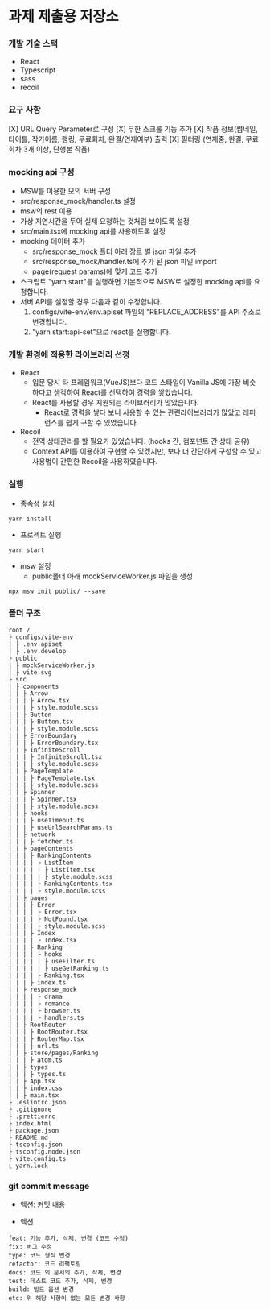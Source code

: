 # 과제 제출용 저장소

### 개발 기술 스택

- React
- Typescript
- sass
- recoil

### 요구 사항

[X] URL Query Parameter로 구성
[X] 무한 스크롤 기능 추가
[X] 작품 정보(썸네일, 타이틀, 작가이름, 랭킹, 무료회차, 완결/연재여부) 출력
[X] 필터링 (연재중, 완결, 무료회차 3개 이상, 단행본 작품)

### mocking api 구성

- MSW를 이용한 모의 서버 구성
- src/response_mock/handler.ts 설정
- msw의 rest 이용
- 가상 지연시간을 두어 실제 요청하는 것처럼 보이도록 설정
- src/main.tsx에 mocking api를 사용하도록 설정
- mocking 데이터 추가
  - src/response_mock 폴더 아래 장르 별 json 파일 추가
  - src/response_mock/handler.ts에 추가 된 json 파일 import
  - page(request params)에 맞게 코드 추가
- 스크립트 "yarn start"를 실행하면 기본적으로 MSW로 설정한 mocking api를 요청합니다.
- 서버 API를 설정할 경우 다음과 같이 수정합니다.
  1. configs/vite-env/env.apiset 파일의 "REPLACE_ADDRESS"를 API 주소로 변경합니다.
  2. "yarn start:api-set"으로 react를 실행합니다.

### 개발 환경에 적용한 라이브러리 선정

- React
  - 입문 당시 타 프레임워크(VueJS)보다 코드 스타일이 Vanilla JS에 가장 비슷하다고 생각하여 React를 선택하여 경력을 쌓았습니다.
  - React를 사용할 경우 지원되는 라이브러리가 많았습니다.
    - React로 경력을 쌓다 보니 사용할 수 있는 관련라이브러리가 많았고 레퍼런스를 쉽게 구할 수 있었습니다.
- Recoil
  - 전역 상태관리를 할 필요가 있었습니다. (hooks 간, 컴포넌트 간 상태 공유)
  - Context API를 이용하여 구현할 수 있겠지만, 보다 더 간단하게 구성할 수 있고 사용법이 간편한 Recoil을 사용하였습니다.

### 실행

- 종속성 설치

```
yarn install
```

- 프로젝트 실행

```
yarn start
```

- msw 설정
  - public폴더 아래 mockServiceWorker.js 파일을 생성

```
npx msw init public/ --save
```

### 폴더 구조

```
root /
├ configs/vite-env
| ├ .env.apiset
| ├ .env.develop
├ public
| ├ mockServiceWorker.js
| ├ vite.svg
├ src
| ├ components
| | ├ Arrow
| | | ├ Arrow.tsx
| | | ├ style.module.scss
| | ├ Button
| | | ├ Button.tsx
| | | ├ style.module.scss
| | ├ ErrorBoundary
| | | ├ ErrorBoundary.tsx
| | ├ InfiniteScroll
| | | ├ InfiniteScroll.tsx
| | | ├ style.module.scss
| | ├ PageTemplate
| | | ├ PageTemplate.tsx
| | | ├ style.module.scss
| | ├ Spinner
| | | ├ Spinner.tsx
| | | ├ style.module.scss
| | ├ hooks
| | | ├ useTimeout.ts
| | | ├ useUrlSearchParams.ts
| | ├ network
| | | ├ fetcher.ts
| | ├ pageContents
| | | ├ RankingContents
| | | | ├ ListItem
| | | | | ├ ListItem.tsx
| | | | | ├ style.module.scss
| | | | ├ RankingContents.tsx
| | | | ├ style.module.scss
| | ├ pages
| | | ├ Error
| | | | ├ Error.tsx
| | | | ├ NotFound.tsx
| | | | ├ style.module.scss
| | | ├ Index
| | | | ├ Index.tsx
| | | ├ Ranking
| | | | ├ hooks
| | | | | ├ useFilter.ts
| | | | | ├ useGetRanking.ts
| | | | ├ Ranking.tsx
| | | ├ index.ts
| | ├ response_mock
| | | | ├ drama
| | | | ├ romance
| | | | ├ browser.ts
| | | | ├ handlers.ts
| | ├ RootRouter
| | | ├ RootRouter.tsx
| | | ├ RouterMap.tsx
| | | ├ url.ts
| | ├ store/pages/Ranking
| | | ├ atom.ts
| | ├ types
| | | ├ types.ts
| | ├ App.tsx
| | ├ index.css
| | ├ main.tsx
├ .eslintrc.json
├ .gitignore
├ .prettierrc
├ index.html
├ package.json
├ README.md
├ tsconfig.json
├ tsconfig.node.json
├ vite.config.ts
⎿ yarn.lock
```

### git commit message

- 액션: 커밋 내용

- 액션

```
feat: 기능 추가, 삭제, 변경 (코드 수정)
fix: 버그 수정
type: 코드 형식 변경
refactor: 코드 리팩토링
docs: 코드 외 문서의 추가, 삭제, 변경
test: 테스트 코드 추가, 삭제, 변경
build: 빌드 옵션 변경
etc: 위 해당 사항이 없는 모든 변경 사항
```
